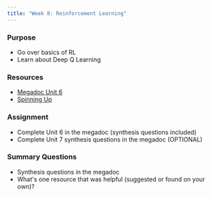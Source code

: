 ```yaml
---
title: "Week 8: Reinforcement Learning"
---
```


### Purpose

- Go over basics of RL
- Learn about Deep Q Learning

### Resources

- [Megadoc Unit 6](../megadoc/unit-06)
- [Spinning Up](https://spinningup.openai.com)

### Assignment

- Complete Unit 6 in the megadoc (synthesis questions included)
- Complete Unit 7 synthesis questions in the megadoc (OPTIONAL)

### Summary Questions

- Synthesis questions in the megadoc
- What's one resource that was helpful (suggested or found on your own)?
